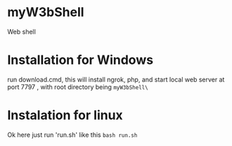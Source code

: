 # myW3bShell
Web shell

# Installation for Windows

run download.cmd, this will install ngrok, php, and start 
local web server at port 7797 , with root directory being ```myW3bShell\```

# Instalation for linux
Ok here just run 'run.sh' like this
```bash run.sh```
